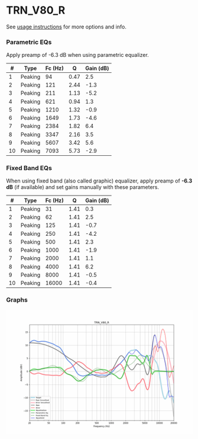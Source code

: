 # TRN_V80_R
See [usage instructions](https://github.com/jaakkopasanen/AutoEq#usage) for more options and info.

### Parametric EQs
Apply preamp of -6.3 dB when using parametric equalizer.

|   # | Type    |   Fc (Hz) |    Q |   Gain (dB) |
|-----|---------|-----------|------|-------------|
|   1 | Peaking |        94 | 0.47 |         2.5 |
|   2 | Peaking |       121 | 2.44 |        -1.3 |
|   3 | Peaking |       211 | 1.13 |        -5.2 |
|   4 | Peaking |       621 | 0.94 |         1.3 |
|   5 | Peaking |      1210 | 1.32 |        -0.9 |
|   6 | Peaking |      1649 | 1.73 |        -4.6 |
|   7 | Peaking |      2384 | 1.82 |         6.4 |
|   8 | Peaking |      3347 | 2.16 |         3.5 |
|   9 | Peaking |      5607 | 3.42 |         5.6 |
|  10 | Peaking |      7093 | 5.73 |        -2.9 |

### Fixed Band EQs
When using fixed band (also called graphic) equalizer, apply preamp of **-6.3 dB** (if available) and set gains manually with these parameters.

|   # | Type    |   Fc (Hz) |    Q |   Gain (dB) |
|-----|---------|-----------|------|-------------|
|   1 | Peaking |        31 | 1.41 |         0.3 |
|   2 | Peaking |        62 | 1.41 |         2.5 |
|   3 | Peaking |       125 | 1.41 |        -0.7 |
|   4 | Peaking |       250 | 1.41 |        -4.2 |
|   5 | Peaking |       500 | 1.41 |         2.3 |
|   6 | Peaking |      1000 | 1.41 |        -1.9 |
|   7 | Peaking |      2000 | 1.41 |         1.1 |
|   8 | Peaking |      4000 | 1.41 |         6.2 |
|   9 | Peaking |      8000 | 1.41 |        -0.5 |
|  10 | Peaking |     16000 | 1.41 |        -0.4 |

### Graphs
![](./TRN_V80_R.png)
